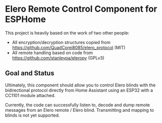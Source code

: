 # Elero Remote Control Component for ESPHome

This project is heavily based on the work of two other people:

  * All encryption/decryption structures copied from https://github.com/QuadCorei8085/elero_protocol (MIT)
  * All remote handling based on code from https://github.com/stanleypa/eleropy (GPLv3)

## Goal and Status

Ultimately, this component should allow you to control Elero blinds with the
bidirectional protocol directly from Home Assistant using an ESP32 with a CC1101
module attached. 

Currently, the code can successfully listen to, decode and dump remote messages
from an Elero remote / Elero blind. Transmitting and mapping to blinds is not
yet supported.
